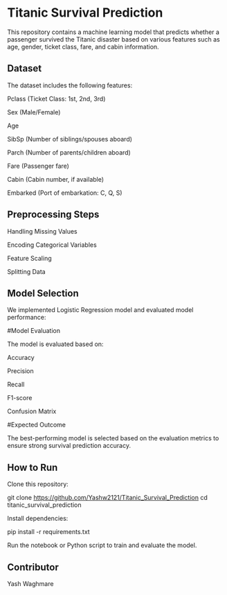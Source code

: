 # Titanic Survival Prediction

This repository contains a machine learning model that predicts whether a passenger survived the Titanic disaster based on various features such as age, gender, ticket class, fare, and cabin information.

## Dataset

The dataset includes the following features:

Pclass (Ticket Class: 1st, 2nd, 3rd)

Sex (Male/Female)

Age

SibSp (Number of siblings/spouses aboard)

Parch (Number of parents/children aboard)

Fare (Passenger fare)

Cabin (Cabin number, if available)

Embarked (Port of embarkation: C, Q, S)

## Preprocessing Steps

Handling Missing Values

Encoding Categorical Variables

Feature Scaling

Splitting Data


## Model Selection

We implemented Logistic Regression model and evaluated model performance:

#Model Evaluation

The model is evaluated based on:

Accuracy

Precision

Recall

F1-score

Confusion Matrix

#Expected Outcome

The best-performing model is selected based on the evaluation metrics to ensure strong survival prediction accuracy.

## How to Run

Clone this repository:

git clone https://github.com/Yashw2121/Titanic_Survival_Prediction
cd titanic_survival_prediction

Install dependencies:

pip install -r requirements.txt

Run the notebook or Python script to train and evaluate the model.

## Contributor

Yash Waghmare

